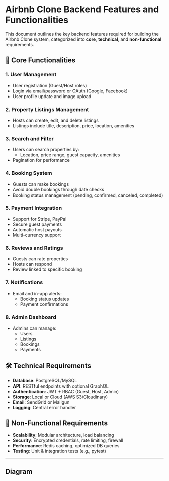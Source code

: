 # Airbnb Clone Backend Features and Functionalities

This document outlines the key backend features required for building the Airbnb Clone system, categorized into **core**, **technical**, and **non-functional** requirements.

## 🔑 Core Functionalities

### 1. User Management
- User registration (Guest/Host roles)
- Login via email/password or OAuth (Google, Facebook)
- User profile update and image upload

### 2. Property Listings Management
- Hosts can create, edit, and delete listings
- Listings include title, description, price, location, amenities

### 3. Search and Filter
- Users can search properties by:
  - Location, price range, guest capacity, amenities
- Pagination for performance

### 4. Booking System
- Guests can make bookings
- Avoid double bookings through date checks
- Booking status management (pending, confirmed, canceled, completed)

### 5. Payment Integration
- Support for Stripe, PayPal
- Secure guest payments
- Automatic host payouts
- Multi-currency support

### 6. Reviews and Ratings
- Guests can rate properties
- Hosts can respond
- Review linked to specific booking

### 7. Notifications
- Email and in-app alerts:
  - Booking status updates
  - Payment confirmations

### 8. Admin Dashboard
- Admins can manage:
  - Users
  - Listings
  - Bookings
  - Payments

## 🛠 Technical Requirements

- **Database**: PostgreSQL/MySQL
- **API**: RESTful endpoints with optional GraphQL
- **Authentication**: JWT + RBAC (Guest, Host, Admin)
- **Storage**: Local or Cloud (AWS S3/Cloudinary)
- **Email**: SendGrid or Mailgun
- **Logging**: Central error handler

## 🚀 Non-Functional Requirements

- **Scalability**: Modular architecture, load balancing
- **Security**: Encrypted credentials, rate limiting, firewall
- **Performance**: Redis caching, optimized DB queries
- **Testing**: Unit & integration tests (e.g., pytest)

---

## Diagram


